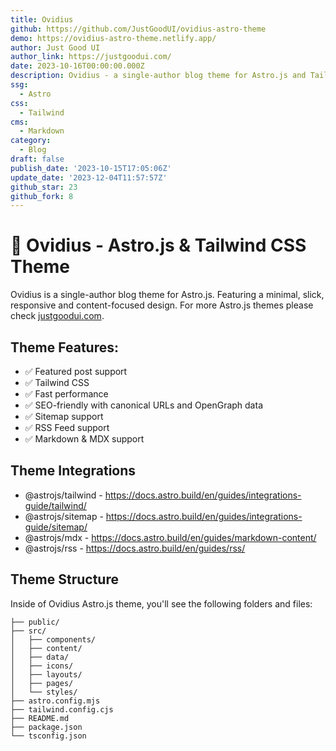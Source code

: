 ```yaml
---
title: Ovidius
github: https://github.com/JustGoodUI/ovidius-astro-theme
demo: https://ovidius-astro-theme.netlify.app/
author: Just Good UI
author_link: https://justgoodui.com/
date: 2023-10-16T00:00:00.000Z
description: Ovidius - a single-author blog theme for Astro.js and Tailwind CSS.
ssg:
  - Astro
css:
  - Tailwind
cms:
  - Markdown
category:
  - Blog
draft: false
publish_date: '2023-10-15T17:05:06Z'
update_date: '2023-12-04T11:57:57Z'
github_star: 23
github_fork: 8
---
```



# 🚀 Ovidius - Astro.js & Tailwind CSS Theme

Ovidius is a single-author blog theme for Astro.js. Featuring a minimal, slick, responsive and content-focused design. For more Astro.js themes please check [justgoodui.com](https://justgoodui.com/).

## Theme Features:

- ✅ Featured post support
- ✅ Tailwind CSS
- ✅ Fast performance
- ✅ SEO-friendly with canonical URLs and OpenGraph data
- ✅ Sitemap support
- ✅ RSS Feed support
- ✅ Markdown & MDX support

## Theme Integrations

- @astrojs/tailwind - https://docs.astro.build/en/guides/integrations-guide/tailwind/
- @astrojs/sitemap - https://docs.astro.build/en/guides/integrations-guide/sitemap/
- @astrojs/mdx - https://docs.astro.build/en/guides/markdown-content/
- @astrojs/rss - https://docs.astro.build/en/guides/rss/

## Theme Structure

Inside of Ovidius Astro.js theme, you'll see the following folders and files:

```text
├── public/
├── src/
│   ├── components/
│   ├── content/
│   ├── data/
│   ├── icons/
│   ├── layouts/
│   ├── pages/
│   └── styles/
├── astro.config.mjs
├── tailwind.config.cjs
├── README.md
├── package.json
└── tsconfig.json
```
